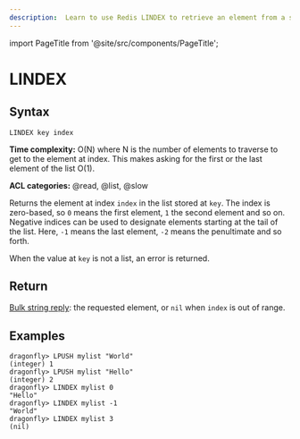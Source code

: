 ```yaml
---
description:  Learn to use Redis LINDEX to retrieve an element from a specified position in a list.
---
```

import PageTitle from '@site/src/components/PageTitle';

# LINDEX

<PageTitle title="Redis LINDEX Command (Documentation) | Dragonfly" />

## Syntax

    LINDEX key index

**Time complexity:** O(N) where N is the number of elements to traverse to get to the element at index. This makes asking for the first or the last element of the list O(1).

**ACL categories:** @read, @list, @slow

Returns the element at index `index` in the list stored at `key`.
The index is zero-based, so `0` means the first element, `1` the second element
and so on.
Negative indices can be used to designate elements starting at the tail of the
list.
Here, `-1` means the last element, `-2` means the penultimate and so forth.

When the value at `key` is not a list, an error is returned.

## Return

[Bulk string reply](https://redis.io/docs/latest/develop/reference/protocol-spec/#bulk-strings): the requested element, or `nil` when `index` is out of range.

## Examples

```shell
dragonfly> LPUSH mylist "World"
(integer) 1
dragonfly> LPUSH mylist "Hello"
(integer) 2
dragonfly> LINDEX mylist 0
"Hello"
dragonfly> LINDEX mylist -1
"World"
dragonfly> LINDEX mylist 3
(nil)
```
